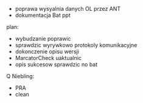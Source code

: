 - poprawa wysyalnia danych OL przez ANT
- dokumentacja Bat ppt

plan:
- wybudzanie poprawic
- sprawdzic wyrywkowo protokoly komunikacyjne
- dokonczenie opisu wersji
- MarcatorCheck uaktualnic
- opis sukcesow
sprawdzic no bat

Q Niebling:
- PRA
- clean